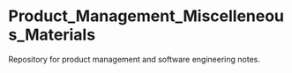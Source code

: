 # Product_Management_Miscelleneous_Materials
Repository for product management and software engineering notes.
